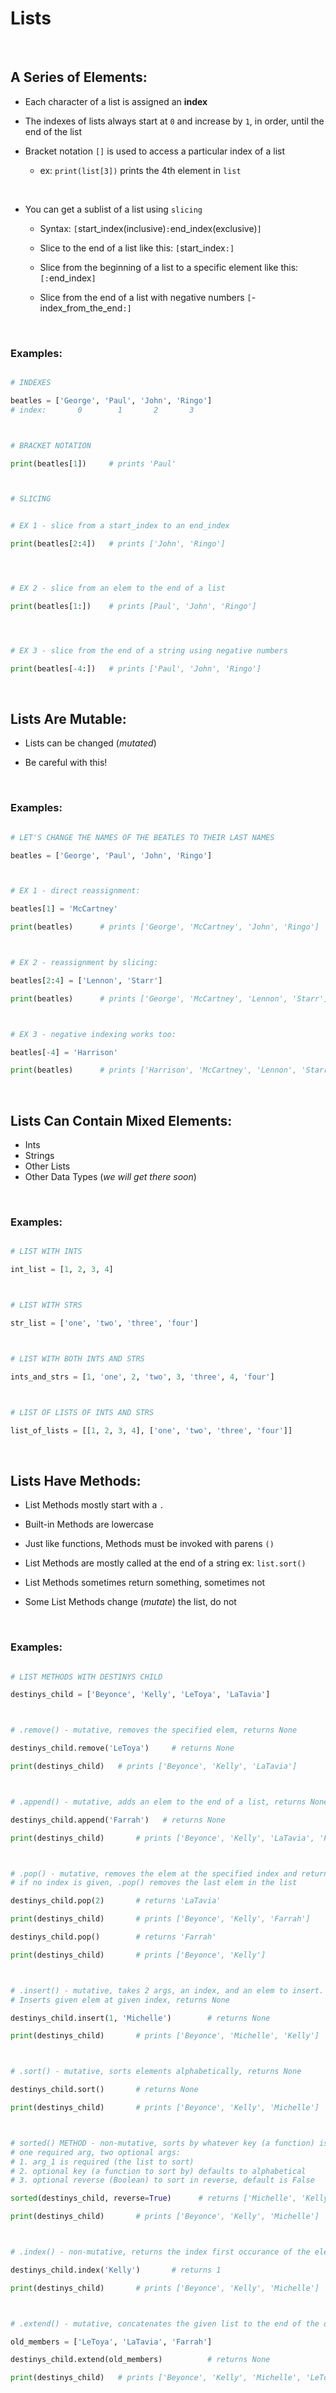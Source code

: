 # Lists


&nbsp;
## A Series of Elements:

 - Each character of a list is assigned an **index** 

 - The indexes of lists always start at `0` and increase by `1`, in order, until the end of the list

 - Bracket notation `[]` is used to access a particular index of a list
    - ex: `print(list[3])` prints the 4th element in `list`

&nbsp;

 - You can get a sublist of a list using `slicing` 
    - Syntax: `[`start_index(inclusive)`:`end_index(exclusive)`]`
    
    - Slice to the end of a list like this: `[`start_index`:]`

    - Slice from the beginning of a list to a specific element like this: `[:`end_index`]`
    
    - Slice from the end of a list with negative numbers `[`-index_from_the_end`:]`


&nbsp;

### Examples:

```python

# INDEXES

beatles = ['George', 'Paul', 'John', 'Ringo']
# index:       0        1       2       3



# BRACKET NOTATION

print(beatles[1])     # prints 'Paul'



# SLICING


# EX 1 - slice from a start_index to an end_index

print(beatles[2:4])   # prints ['John', 'Ringo']




# EX 2 - slice from an elem to the end of a list

print(beatles[1:])    # prints [Paul', 'John', 'Ringo']




# EX 3 - slice from the end of a string using negative numbers

print(beatles[-4:])   # prints ['Paul', 'John', 'Ringo']

```




&nbsp;

## Lists Are Mutable:

 - Lists can be changed (*mutated*)

 - Be careful with this!


&nbsp;

### Examples:

```python

# LET'S CHANGE THE NAMES OF THE BEATLES TO THEIR LAST NAMES

beatles = ['George', 'Paul', 'John', 'Ringo']



# EX 1 - direct reassignment:

beatles[1] = 'McCartney'

print(beatles)      # prints ['George', 'McCartney', 'John', 'Ringo']



# EX 2 - reassignment by slicing:

beatles[2:4] = ['Lennon', 'Starr']

print(beatles)      # prints ['George', 'McCartney', 'Lennon', 'Starr']



# EX 3 - negative indexing works too:

beatles[-4] = 'Harrison'

print(beatles)      # prints ['Harrison', 'McCartney', 'Lennon', 'Starr']

```



&nbsp;

## Lists Can Contain Mixed Elements:

 - Ints
 - Strings
 - Other Lists
 - Other Data Types (*we will get there soon*)


&nbsp;

### Examples:

```python

# LIST WITH INTS

int_list = [1, 2, 3, 4]



# LIST WITH STRS

str_list = ['one', 'two', 'three', 'four']



# LIST WITH BOTH INTS AND STRS

ints_and_strs = [1, 'one', 2, 'two', 3, 'three', 4, 'four']



# LIST OF LISTS OF INTS AND STRS

list_of_lists = [[1, 2, 3, 4], ['one', 'two', 'three', 'four']]

```





&nbsp;

## Lists Have Methods:

 - List Methods mostly start with a `.`

 - Built-in Methods are lowercase 

 - Just like functions, Methods must be invoked with parens `()`

 - List Methods are mostly called at the end of a string ex: `list.sort()`

 - List Methods sometimes return something, sometimes not

 - Some List Methods change (*mutate*) the list, do not 


&nbsp;

### Examples:

```python

# LIST METHODS WITH DESTINYS CHILD

destinys_child = ['Beyonce', 'Kelly', 'LeToya', 'LaTavia']



# .remove() - mutative, removes the specified elem, returns None

destinys_child.remove('LeToya')     # returns None

print(destinys_child)   # prints ['Beyonce', 'Kelly', 'LaTavia']



# .append() - mutative, adds an elem to the end of a list, returns None

destinys_child.append('Farrah')   # returns None

print(destinys_child)       # prints ['Beyonce', 'Kelly', 'LaTavia', 'Farrah']



# .pop() - mutative, removes the elem at the specified index and returns it.
# if no index is given, .pop() removes the last elem in the list

destinys_child.pop(2)       # returns 'LaTavia'

print(destinys_child)       # prints ['Beyonce', 'Kelly', 'Farrah']

destinys_child.pop()        # returns 'Farrah'

print(destinys_child)       # prints ['Beyonce', 'Kelly']



# .insert() - mutative, takes 2 args, an index, and an elem to insert. 
# Inserts given elem at given index, returns None

destinys_child.insert(1, 'Michelle')        # returns None

print(destinys_child)       # prints ['Beyonce', 'Michelle', 'Kelly']



# .sort() - mutative, sorts elements alphabetically, returns None

destinys_child.sort()       # returns None

print(destinys_child)       # prints ['Beyonce', 'Kelly', 'Michelle']



# sorted() METHOD - non-mutative, sorts by whatever key (a function) is given to it. Returns a new list.
# one required arg, two optional args: 
# 1. arg_1 is required (the list to sort)
# 2. optional key (a function to sort by) defaults to alphabetical
# 3. optional reverse (Boolean) to sort in reverse, default is False

sorted(destinys_child, reverse=True)      # returns ['Michelle', 'Kelly', 'Beyonce']

print(destinys_child)       # prints ['Beyonce', 'Kelly', 'Michelle']



# .index() - non-mutative, returns the index first occurance of the elem given:

destinys_child.index('Kelly')       # returns 1

print(destinys_child)       # prints ['Beyonce', 'Kelly', 'Michelle']



# .extend() - mutative, concatenates the given list to the end of the original list. Returns None.

old_members = ['LeToya', 'LaTavia', 'Farrah']

destinys_child.extend(old_members)          # returns None

print(destinys_child)   # prints ['Beyonce', 'Kelly', 'Michelle', 'LeToya', 'LaTavia', 'Farrah']

```
